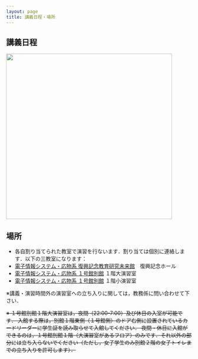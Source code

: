 ```yaml
---
layout: page
title: 講義日程・場所
---
```


## 講義日程

<img src="http://ecei-tohoku.github.io/ppa/schedule.png" width="450">

## 場所

+ 各自割り当てられた教室で演習を行ないます．割り当ては個別に連絡します．以下の三教室になります：
+ [電子情報システム・応物系 復興記念教育研究未来館]()　復興記念ホール
+ [電子情報システム・応物系 １号館別館](http://www.eng.tohoku.ac.jp/map/?menu=campus&area=d&build=11) １階大演習室
+ [電子情報システム・応物系 １号館別館](http://www.eng.tohoku.ac.jp/map/?menu=campus&area=d&build=11) １階小演習室

※講義・演習時間外の演習室への立ち入りに関しては，教務係に問い合わせて下さい．

~~※ １号館別館１階大演習室は，夜間（22:00-7:00）及び休日の入室が可能です．
入館する際は，別館１階東側（１号館側）のドア右側に設置されているカードリーダーに学生証を読み取らせて入館してください．
夜間・休日に入館ができるのは，１号館別館１階（大演習室があるフロア）のみです．それ以外の部分には立ち入らないでください（ただし，女子学生のみ別館２階の女子トイレまでの立ち入りを許可します）．~~
